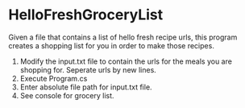 # HelloFreshGroceryList
Given a file that contains a list of hello fresh recipe urls, this program creates a shopping list for you in order to make those recipes.


<ol>
<li>Modify the input.txt file to contain the urls for the meals you are shopping for. Seperate urls by new lines.</li>
<li>Execute Program.cs</li>
<li>Enter absolute file path for input.txt file.</li>
<li>See console for grocery list.</li>
</ol>
